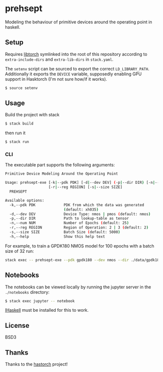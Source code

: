 # prehsept

Modeling the behaviour of primitive devices around the operating point in
haskell.

## Setup

Requires [libtorch](https://pytorch.org/get-started/locally/) symlinked into
the root of this repository according to `extra-include-dirs` and
`extra-lib-dirs` in `stack.yaml`.

The `setenv` script can be sourced to export the correct `LD_LIBRARY_PATH`.
Additionally it exports the `DEVICE` variable, supposedly enabling GPU support
in Hasktorch (I'm not sure how/if it works).

```sh
$ source setenv
```

## Usage

Build the project with stack

```sh
$ stack build
```

then run it

```sh
$ stack run
```

### CLI

The executable part supports the following arguments:

```bash
Primitive Device Modeling Around the Operating Point

Usage: prehsept-exe [-k|--pdk PDK] [-d|--dev DEV] (-p|--dir DIR) [-n|--num NUM]
                    [-r|--reg REGION] [-s|--size SIZE]
  PREHSEPT

Available options:
  -k,--pdk PDK             PDK from which the data was generated
                           (default: xh035)
  -d,--dev DEV             Device Type: nmos | pmos (default: nmos)
  -p,--dir DIR             Path to lookup-table as tensor
  -n,--num NUM             Number of Epochs (default: 25)
  -r,--reg REGION          Region of Operation: 2 | 3 (default: 2)
  -s,--size SIZE           Batch Size (default: 5000)
  -h,--help                Show this help text
```

For example, to train a GPDK180 NMOS model for 100 epochs with a batch size of
32 run:

```bash
stack exec -- prehsept-exe --pdk gpdk180 --dev nmos --dir ./data/gpdk180-pmos.pt --size 32 --num 100
```

## Notebooks

The notebooks can be viewed locally by running the jupyter server in the
`./notebooks` directory:

```bash
$ stack exec jupyter -- notebook
```

[IHaskell](https://github.com/IHaskell/IHaskell) must be installed for this to
work.

## License

BSD3

## Thanks

Thanks to the [hastorch](https://github.com/hasktorch/hasktorch) project!
